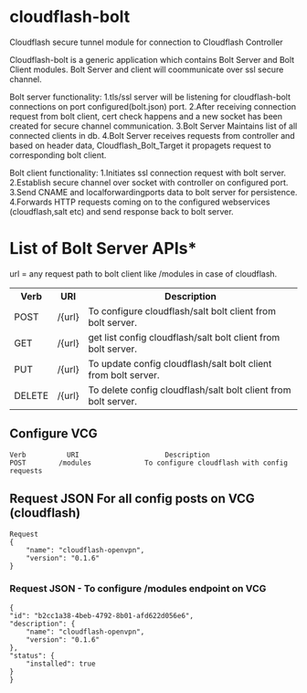 cloudflash-bolt
===============
Cloudflash secure tunnel module for connection to Cloudflash Controller

Cloudflash-bolt is a generic application which contains Bolt Server and Bolt Client modules.
Bolt Server and client will coommunicate over ssl secure channel.

Bolt server functionality:
1.tls/ssl server will be listening for cloudflash-bolt connections on port configured(bolt.json) port.
2.After receiving connection request from bolt client, cert check happens and a new socket has been created for secure channel communication. 
3.Bolt Server Maintains list of all connected clients in db.
4.Bolt Server receives requests from controller and based on header data, Cloudflash_Bolt_Target it propagets request to corresponding bolt client.


Bolt client functionality:
1.Initiates ssl connection request with bolt server.
2.Establish secure channel over socket with controller on configured port.
3.Send CNAME and localforwardingports data to bolt server for persistence.
4.Forwards HTTP requests coming on to the configured webservices (cloudflash,salt etc) and send response back to bolt server.

List of Bolt Server APIs*
========================
url = any request path to bolt client like /modules in case of cloudflash.

<table>
  <tr>
    <th>Verb</th><th>URI</th><th>Description</th>
  </tr>
  <tr>
    <td>POST</td><td>/{url}</td><td>To configure cloudflash/salt bolt client from bolt server. </td>
  </tr>
  <tr>
    <td>GET</td><td>/{url}</td><td>get list config cloudflash/salt bolt client from bolt server.</td>
  </tr>
  <tr>
    <td>PUT</td><td>/{url}</td><td>To update config cloudflash/salt bolt client from bolt server.</td>
  </tr>
  <tr>
    <td>DELETE</td><td>/{url}</td><td>To delete config cloudflash/salt bolt client from bolt server.</td>
  </tr>
</table>



Configure VCG
-------------------------

    Verb          URI                     Description
    POST        /modules             To configure cloudflash with config requests

## Request JSON For all config posts on VCG (cloudflash)
    Request
    {
        "name": "cloudflash-openvpn",
        "version": "0.1.6"
    }
	
### Request JSON  - To configure /modules endpoint on VCG

    {
    "id": "b2cc1a38-4beb-4792-8b01-afd622d056e6",
    "description": {
        "name": "cloudflash-openvpn",
        "version": "0.1.6"
    },
    "status": {
        "installed": true
    }
    }
